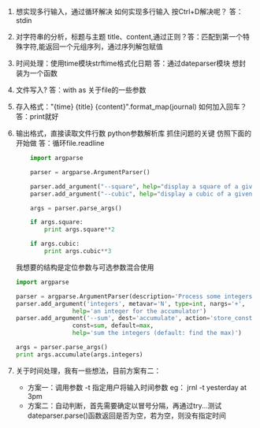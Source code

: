 1. 想实现多行输入，通过循环解决 如何实现多行输入 按Ctrl+D解决呢？ 答：stdin
2. 对字符串的分析，标题与主题 title、content,通过正则？答：匹配到第一个特殊字符,能返回一个元组序列，通过序列解包赋值
3. 时间处理：使用time模块strftime格式化日期 答：通过dateparser模块 想封装为一个函数
4. 文件写入? 答：with as 关于file的一些参数
5. 存入格式："{time} {title} {content}".format_map(journal) 如何加入回车？答：print就好
6. 输出格式，直接读取文件行数  python参数解析库 抓住问题的关键 仿照下面的开始做 答：循环file.readline
    ```python
        import argparse

        parser = argparse.ArgumentParser()

        parser.add_argument("--square", help="display a square of a given number", type=int)
        parser.add_argument("--cubic", help="display a cubic of a given number", type=int)

        args = parser.parse_args()

        if args.square:
            print args.square**2

        if args.cubic:
            print args.cubic**3
    ```

    我想要的结构是定位参数与可选参数混合使用
    ```python
    import argparse

    parser = argparse.ArgumentParser(description='Process some integers.')
    parser.add_argument('integers', metavar='N', type=int, nargs='+',
                    help='an integer for the accumulator')
    parser.add_argument('--sum', dest='accumulate', action='store_const',
                    const=sum, default=max,
                    help='sum the integers (default: find the max)')

    args = parser.parse_args()
    print args.accumulate(args.integers)
    ```
7. 关于时间处理，我有一些想法，目前方案有二：
    - 方案一：调用参数 -t 指定用户将输入时间参数 eg： jrnl -t yesterday at 3pm
    - 方案二：自动判断，首先需要确定以冒号分隔，再通过try...测试dateparser.parse()函数返回是否为空，若为空，则没有指定时间